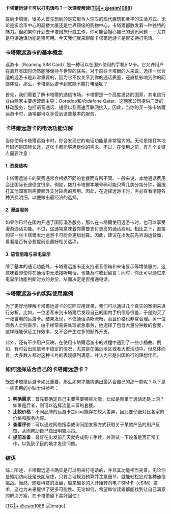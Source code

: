 **卡塔爾远游卡可以打电话吗？一次深度解读[[TG💪+ @esim1088](https://t.me/s/esim1088)]**

提到卡塔爾，很多人首先想到的是它那令人惊叹的现代建筑和奢华的生活方式。无论是多哈市中心的高楼大厦还是世界顶级的购物中心，卡塔爾都散发着一种独特的魅力。但如果你计划去卡塔爾旅行或工作，你可能会担心自己的通讯问题——尤其是电话通话功能是否可用。今天我们就来聊聊卡塔爾远游卡是否支持打电话。

### 卡塔爾远游卡的基本概念

远游卡（Roaming SIM Card）是一种可以在国外使用的手机SIM卡。它允许用户在离开本国时仍然能够保持与世界的联系。对于前往卡塔爾的人来说，选择一张合适的远游卡是非常重要的，因为它不仅关系到你的通话质量，还直接影响到你的网络体验。那么，卡塔爾远游卡到底能不能打电话呢？

首先，我们需要了解卡塔爾的通信市场。卡塔爾是一个高度发达的国家，其电信行业由两家主要运营商主导：Ooredoo和Vodafone Qatar。这两家公司提供广泛的移动服务，包括语音通话、短信以及高速互联网接入。因此，当你购买一张卡塔爾远游卡时，通常都可以享受到这些基本的服务。

### 卡塔爾远游卡的电话功能详解

当你使用卡塔爾远游卡时，你会发现它的电话功能是非常强大的。无论是拨打本地号码还是国际长途，这张卡都能够满足你的需求。不过，在使用之前，有几个关键点需要注意：

#### 1. **资费结构**
卡塔爾远游卡的资费通常会根据不同的套餐而有所不同。一般来说，本地通话费用会比国际长途便宜很多。例如，拨打卡塔爾本地号码可能只需几美分每分钟，而拨打其他国家则需要额外支付较高的费用。因此，在选择远游卡时，务必查看清楚各种资费明细，以便做出最经济的选择。

#### 2. **漫游服务**
如果你已经在国内开通了国际漫游服务，那么在卡塔爾使用远游卡时，也可以享受漫游通话功能。不过，这通常意味着你需要支付更高的通话费用。相比之下，直接购买一张卡塔爾本地远游卡可能会更加划算。因此，建议在出发前先咨询运营商，看看是否有必要提前设置好相关选项。

#### 3. **语音信箱与来电显示**
除了基本的通话功能外，卡塔爾远游卡还支持语音信箱和来电显示等增值服务。这意味着即使你在通话中无法接听电话，也能及时收到留言；同时，你还可以通过来电显示功能判断对方的身份，从而决定是否接通电话。

### 卡塔爾远游卡的实际使用案例

为了更好地理解卡塔爾远游卡的实际应用效果，我们可以通过几个真实的案例来进行分析。比如，一位游客来到卡塔爾后发现自己的国内手机信号很差，于是购买了一张当地的远游卡。结果发现，不仅通话清晰流畅，而且价格也非常合理。另一位商务人士则表示，由于经常需要处理紧急事务，他选择了包含大量分钟数的套餐，这样既能保证工作效率，又不会产生过多的额外开支。

此外，还有不少用户反映，在使用卡塔爾远游卡的过程中遇到了一些小插曲。例如，有时会出现信号不稳定的情况，尤其是在偏远地区或者大型活动中。但总体而言，大多数人都对这种卡片的表现感到满意，并认为它是出国旅行的理想伴侣。

### 如何选择适合自己的卡塔爾远游卡？

既然卡塔爾远游卡如此重要，那么如何才能挑选出最适合自己的那一款呢？以下是一些实用的小贴士供参考：

1. **明确需求**：首先要确定自己主要需要哪些功能，比如是侧重于通话还是上网？如果是后者，则可以选择流量丰富的套餐。
2. **比较价格**：不同品牌的远游卡之间可能存在较大差异，因此要仔细对比各家的价格和服务内容。
3. **查看评价**：可以通过网络搜索或询问朋友等方式获取关于某款产品的用户反馈，从而帮助自己做出明智决策。
4. **提前准备**：最好在出发前几天就完成购卡手续，并测试一下设备是否正常工作，以免到了目的地才发现问题。

### 结语

综上所述，卡塔爾远游卡确实是可以用来打电话的，并且其功能相当完善。无论你是短期访问还是长期居住，只要合理规划预算并注意细节，就能轻松应对各种通信挑战。当然，随着科技的发展，越来越多的人开始转向电子SIM卡（eSIM）技术，这也为未来提供了更多可能性。无论如何，希望每位读者都能找到让自己满意的解决方案，在卡塔爾留下美好回忆！

[[TG💪+ @esim1088](https://t.me/s/esim1088) ![Image](https://i.postimg.cc/4NQfJmqS/Snipaste-2025-05-13-00-14-12.png)]